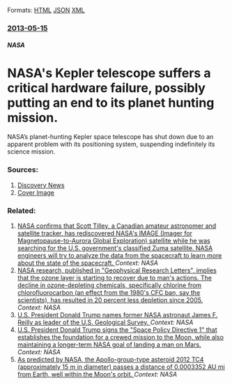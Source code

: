 
Formats: [HTML](/news/2013/05/15/nasa-s-kepler-telescope-suffers-a-critical-hardware-failure-possibly-putting-an-end-to-its-planet-hunting-mission.html)  [JSON](/news/2013/05/15/nasa-s-kepler-telescope-suffers-a-critical-hardware-failure-possibly-putting-an-end-to-its-planet-hunting-mission.json)  [XML](/news/2013/05/15/nasa-s-kepler-telescope-suffers-a-critical-hardware-failure-possibly-putting-an-end-to-its-planet-hunting-mission.xml)  

### [2013-05-15](/news/2013/05/15/index.md)

##### NASA
# NASA's Kepler telescope suffers a critical hardware failure, possibly putting an end to its planet hunting mission. 

NASA’s planet-hunting Kepler space telescope has shut down due to an apparent problem with its positioning system, suspending indefinitely its science mission.


### Sources:

1. [Discovery News](http://news.discovery.com/space/alien-life-exoplanets/kepler-exoplanet-mission-problems-130515.htm)
1. [Cover Image](https://seekernetwork-img.rbl.ms/simage/https%3A%2F%2Fassets.rbl.ms%2F5154340%2F980x.jpg/2000%2C2000/e80YGbUDYbl36wan/img.jpg)

### Related:

1. [NASA confirms that Scott Tilley, a Canadian amateur astronomer and satellite tracker, has rediscovered NASA's IMAGE (Imager for Magnetopause-to-Aurora Global Exploration) satellite while he was searching for the U.S. government's classified Zuma satellite. NASA engineers will try to analyze the data from the spacecraft to learn more about the state of the spacecraft. ](/news/2018/02/1/nasa-confirms-that-scott-tilley-a-canadian-amateur-astronomer-and-satellite-tracker-has-rediscovered-nasa-s-image-imager-for-magnetopause.md) _Context: NASA_
2. [NASA research, published in "Geophysical Research Letters", implies that the ozone layer is starting to recover due to man's actions. The decline in ozone-depleting chemicals, specifically chlorine from chlorofluorocarbon (an effect from the 1980's CFC ban, say the scientists), has resulted in 20 percent less depletion since 2005. ](/news/2018/01/5/nasa-research-published-in-geophysical-research-letters-implies-that-the-ozone-layer-is-starting-to-recover-due-to-man-s-actions-the-de.md) _Context: NASA_
3. [U.S. President Donald Trump names former NASA astronaut James F. Reilly as leader of the U.S. Geological Survey. ](/news/2018/01/26/u-s-president-donald-trump-names-former-nasa-astronaut-james-f-reilly-as-leader-of-the-u-s-geological-survey.md) _Context: NASA_
4. [U.S. President Donald Trump signs the "Space Policy Directive 1" that establishes the foundation for a crewed mission to the Moon, while also maintaining a longer-term NASA goal of landing a man on Mars. ](/news/2017/12/11/u-s-president-donald-trump-signs-the-space-policy-directive-1-that-establishes-the-foundation-for-a-crewed-mission-to-the-moon-while-als.md) _Context: NASA_
5. [As predicted by NASA, the Apollo-group-type asteroid 2012 TC4 (approximately 15 m in diameter) passes a distance of 0.0003352 AU mi from Earth, well within the Moon's orbit. ](/news/2017/10/12/as-predicted-by-nasa-the-apollo-group-type-asteroid-2012-tc4-approximately-15-m-in-diameter-passes-a-distance-of-0-0003352-au-mi-from-ear.md) _Context: NASA_
